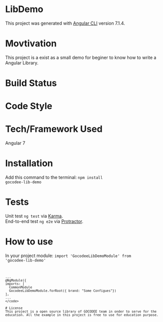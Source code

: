 # LibDemo

This project was generated with [Angular CLI](https://github.com/angular/angular-cli) version 7.1.4.

# Movtivation

This project is a exist as a small demo for beginer to know how to write a Angular Library.

# Build Status

# Code Style

# Tech/Framework Used
Angular 7 

# Installation
Add this command to the terminal:
<code>npm install gocodee-lib-demo</code>

# Tests
Unit test 
<code>ng test</code> via [Karma](https://karma-runner.github.io).<br/>
End-to-end test
<code>ng e2e</code> via [Protractor](http://www.protractortest.org/).
 
# How to use
In your project module:
<code>import 'GocodeeLibDemoModule' from 'gocodee-lib-demo'</code><br/>
<code>
  ```nodejs
  ...
  @NgModule({
  imports: [
    CommonModule
    GocodeeLibDemoModule.forRoot({ brand: "Some Configues"})
  ],
  ...
</code>

# License
This project is a open source library of GOCODEE team in onder to serve for the education. All the example in this project is free to use for education purpose.
